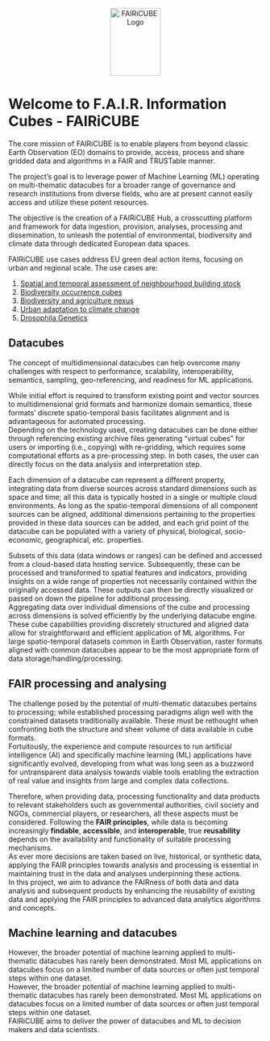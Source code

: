 
<p align="center">
    <img src="fairicube_logo_200x149.jpg" alt="FAIRiCUBE Logo" style="height: 134px; width:100px;"/>
</p>



# Welcome to F.A.I.R. Information Cubes - FAIRiCUBE

The core mission of FAIRiCUBE is to enable players from beyond classic Earth Observation (EO) domains to provide, access, process and share gridded data and algorithms in a FAIR and TRUSTable manner.

The project’s goal is to leverage power of Machine Learning (ML) operating on multi-thematic datacubes for a broader range of governance and research institutions from diverse fields, who are at present cannot easily access and utilize these potent resources.

The objective is the creation of a FAIRiCUBE Hub, a crosscutting platform and framework for data ingestion, provision, analyses, processing and dissemination, to unleash the potential of environmental, biodiversity and climate data through dedicated European data spaces.

FAIRiCUBE use cases address EU green deal action items, focusing on urban and regional scale. The use cases are:

1. [Spatial and temporal assessment of neighbourhood building stock](use_cases/buildings.md)
2. [Biodiversity occurrence cubes](use_cases/biodiversity_cubes.md)
3. [Biodiversity and agriculture nexus](use_cases/biodiversity_agri.md)
4. [Urban adaptation to climate change](use_cases/urban_climate.md)
5. [Drosophila Genetics](use_cases/drosophila_genetics.md)


## Datacubes

The concept of multidimensional datacubes can help overcome many challenges with respect to performance, scalability, interoperability, semantics, sampling, geo-referencing, and readiness for ML applications.

While initial effort is required to transform existing point and vector sources to multidimensional grid formats and harmonize domain semantics, these formats’ discrete spatio-temporal basis facilitates alignment and is advantageous for automated processing.<br> Depending on the technology used, creating datacubes can be done either through referencing existing archive files generating “virtual cubes” for users or importing (i.e., copying) with re-gridding, which requires some computational efforts as a pre-processing step. In both cases, the user can directly focus on the data analysis and interpretation step.

Each dimension of a datacube can represent a different property, integrating data from diverse sources across standard dimensions such as space and time; all this data is typically hosted in a single or multiple cloud environments. As long as the spatio-temporal dimensions of all component sources can be aligned, additional dimensions pertaining to the properties provided in these data sources can be added, and each grid point of the datacube can be populated with a variety of physical, biological, socio-economic, geographical, etc. properties.

Subsets of this data (data windows or ranges) can be defined and accessed from a cloud-based data hosting service. Subsequently, these can be processed and transformed to spatial features and indicators, providing insights on a wide range of properties not necessarily contained within the originally accessed data. These outputs can then be directly visualized or passed on down the pipeline for additional processing.<br>
Aggregating data over individual dimensions of the cube and processing across dimensions is solved efficiently by the underlying datacube engine. These cube capabilities providing discretely structured and aligned data allow for straightforward and efficient application of ML algorithms. For large spatio-temporal datasets common in Earth Observation, raster formats aligned with common datacubes appear to be the most appropriate form of data storage/handling/processing.


## FAIR processing and analysing

The challenge posed by the potential of multi-thematic datacubes pertains to processing; while established processing paradigms align well with the constrained datasets traditionally available. These must be rethought when confronting both the structure and sheer volume of data available in cube formats.<br>
Fortuitously, the experience and compute resources to run artificial intelligence (AI) and specifically machine learning (ML) applications have significantly evolved, developing from what was long seen as a buzzword for untransparent data analysis towards viable tools enabling the extraction of real value and insights from large and complex data collections.

Therefore, when providing data, processing functionality and data products to relevant stakeholders such as governmental authorities, civil society and NGOs, commercial players, or researchers, all these aspects must be considered. Following the **FAIR principles**, while data is becoming increasingly **findable**, **accessible**, and **interoperable**, true **reusability** depends on the availability and functionality of suitable processing mechanisms.<br>
As ever more decisions are taken based on live, historical, or synthetic data, applying the FAIR principles towards analysis and processing is essential in maintaining trust in the data and analyses underpinning these actions. <br>
In this project, we aim to advance the FAIRness of both data and data analysis and subsequent products by enhancing the reusability of existing data and applying the FAIR principles to advanced data analytics algorithms and concepts.


## Machine learning and datacubes

However, the broader potential of machine learning applied to multi-thematic datacubes has rarely been demonstrated. Most ML applications on datacubes focus on a limited number of data sources or often just temporal steps within one dataset.<br>
However, the broader potential of machine learning applied to multi-thematic datacubes has rarely been demonstrated. Most ML applications on datacubes focus on a limited number of data sources or often just temporal steps within one dataset.<br>
FAIRiCUBE aims to deliver the power of datacubes and ML to decision makers and data scientists.



